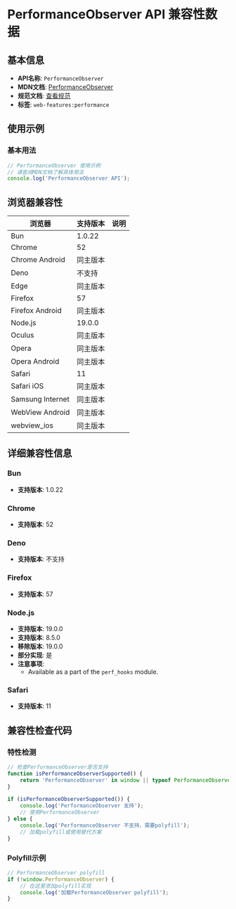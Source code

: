 # PerformanceObserver API 兼容性数据

## 基本信息

- **API名称**: `PerformanceObserver`
- **MDN文档**: [PerformanceObserver](https://developer.mozilla.org/docs/Web/API/PerformanceObserver)
- **规范文档**: [查看规范](https://w3c.github.io/performance-timeline/#dom-performanceobserver)
- **标签**: `web-features:performance`

## 使用示例

### 基本用法

```javascript
// PerformanceObserver 使用示例
// 请查阅MDN文档了解具体用法
console.log('PerformanceObserver API');
```

## 浏览器兼容性

| 浏览器 | 支持版本 | 说明 |
|--------|----------|------|
| Bun | 1.0.22 |  |
| Chrome | 52 |  |
| Chrome Android | 同主版本 |  |
| Deno | 不支持 |  |
| Edge | 同主版本 |  |
| Firefox | 57 |  |
| Firefox Android | 同主版本 |  |
| Node.js | 19.0.0 |  |
| Oculus | 同主版本 |  |
| Opera | 同主版本 |  |
| Opera Android | 同主版本 |  |
| Safari | 11 |  |
| Safari iOS | 同主版本 |  |
| Samsung Internet | 同主版本 |  |
| WebView Android | 同主版本 |  |
| webview_ios | 同主版本 |  |

## 详细兼容性信息

### Bun

- **支持版本**: 1.0.22

### Chrome

- **支持版本**: 52

### Deno

- **支持版本**: 不支持

### Firefox

- **支持版本**: 57

### Node.js

- **支持版本**: 19.0.0
- **支持版本**: 8.5.0
- **移除版本**: 19.0.0
- **部分实现**: 是
- **注意事项**:
  - Available as a part of the `perf_hooks` module.

### Safari

- **支持版本**: 11

## 兼容性检查代码

### 特性检测

```javascript
// 检查PerformanceObserver是否支持
function isPerformanceObserverSupported() {
    return 'PerformanceObserver' in window || typeof PerformanceObserver !== 'undefined';
}

if (isPerformanceObserverSupported()) {
    console.log('PerformanceObserver 支持');
    // 使用PerformanceObserver
} else {
    console.log('PerformanceObserver 不支持，需要polyfill');
    // 加载polyfill或使用替代方案
}
```

### Polyfill示例

```javascript
// PerformanceObserver polyfill
if (!window.PerformanceObserver) {
    // 在这里添加polyfill实现
    console.log('加载PerformanceObserver polyfill');
}
```

